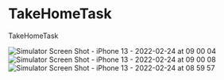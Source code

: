 # TakeHomeTask
TakeHomeTask


![Simulator Screen Shot - iPhone 13 - 2022-02-24 at 09 00 04](https://user-images.githubusercontent.com/96133339/155571572-fc777805-b833-4711-82b5-c5e9d8567215.png)
![Simulator Screen Shot - iPhone 13 - 2022-02-24 at 09 00 08](https://user-images.githubusercontent.com/96133339/155571575-646ecc1d-8771-42a0-aa4f-4df9db2de4fc.png)
![Simulator Screen Shot - iPhone 13 - 2022-02-24 at 08 59 57](https://user-images.githubusercontent.com/96133339/155571565-b0ce3f23-1080-49b2-89d1-e341a179f456.png)
